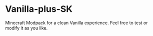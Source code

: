 # Vanilla-plus-SK
Minecraft Modpack for a clean Vanilla experience. Feel free to test or modify it as you like.
